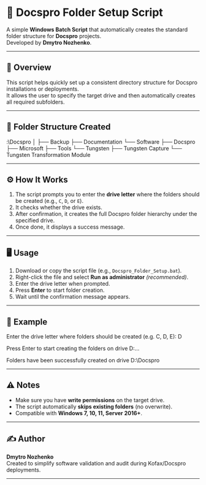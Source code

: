 # 📁 Docspro Folder Setup Script

A simple **Windows Batch Script** that automatically creates the standard folder structure for **Docspro** projects.  
Developed by **Dmytro Nozhenko**.

---

## 🚀 Overview

This script helps quickly set up a consistent directory structure for Docspro installations or deployments.  
It allows the user to specify the target drive and then automatically creates all required subfolders.

---

## 🧩 Folder Structure Created


<Selected Drive>:\Docspro
│
├── Backup
├── Documentation
└── Software
├── Docspro
├── Microsoft
├── Tools
└── Tungsten
├── Tungsten Capture
└── Tungsten Transformation Module


---

## ⚙️ How It Works

1. The script prompts you to enter the **drive letter** where the folders should be created (e.g., `C`, `D`, or `E`).
2. It checks whether the drive exists.
3. After confirmation, it creates the full Docspro folder hierarchy under the specified drive.
4. Once done, it displays a success message.

---

## 🖥️ Usage

1. Download or copy the script file (e.g., `Docspro_Folder_Setup.bat`).
2. Right-click the file and select **Run as administrator** *(recommended)*.
3. Enter the drive letter when prompted.
4. Press **Enter** to start folder creation.
5. Wait until the confirmation message appears.

---

## 🧰 Example


Enter the drive letter where folders should be created (e.g. C, D, E): D

Press Enter to start creating the folders on drive D:...

Folders have been successfully created on drive D:\Docspro


---

## ⚠️ Notes

- Make sure you have **write permissions** on the target drive.
- The script automatically **skips existing folders** (no overwrite).
- Compatible with **Windows 7, 10, 11, Server 2016+**.

---

## ✍️ Author

**Dmytro Nozhenko**  
Created to simplify software validation and audit during Kofax/Docspro deployments.

---
